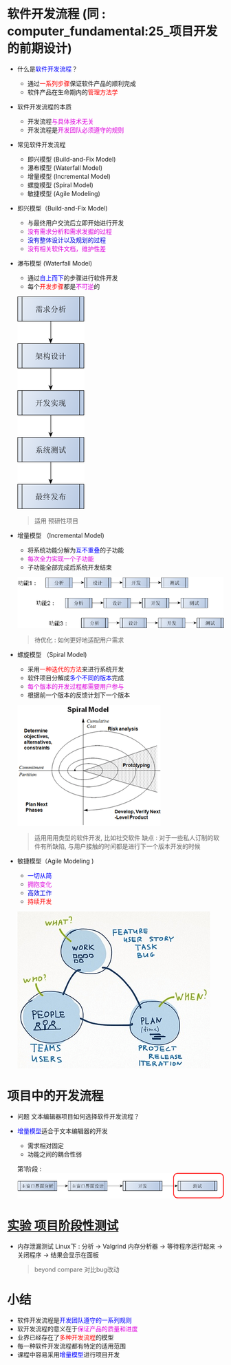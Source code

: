 # 软件开发流程 (同 : computer_fundamental:25_项目开发的前期设计)

- 什么是<font color=blue>软件开发流程</font>？
    - 通过<font color=red>一系列步骤</font>保证软件产品的顺利完成
    - 软件产品在生命期内的<font color=red>管理方法学</font>

- 软件开发流程的本质
    - 开发流程<font color=#d0d>与具体技术无关</font>
    - 开发流程是<font color=#d0d>开发团队必须遵守的规则</font>

- 常见软件开发流程
    - 即兴模型 (Build-and-Fix Model)
    - 瀑布模型 (Waterfall Model)
    - 增量模型  (Incremental Model)
    - 螺旋模型 (Spiral Model)
    - 敏捷模型 (Agile Modeling)

- 即兴模型（Build-and-Fix Model)
    - 与最终用户交流后立即开始进行开发
    - <font color=#d0d>没有需求分析和需求发掘的过程</font>
    - <font color=#00d>没有整体设计以及规划的过程</font>
    - <font color=#d0d>没有相关软件文档，维护性差</font>

- 瀑布模型 (Waterfall Model)
    - 通过<font color=blue>自上而下</font>的步骤进行软件开发
    - 每个<font color=red>开发步骤</font>都是<font color=#d0d>不可逆</font>的

    ![](_v_images_031/1.png)
    > 适用 预研性项目

- 增量模型 （Incremental Model)
    - 将系统功能分解为<font color=blue>互不重叠</font>的子功能
    - <font color=#d0d>每次全力实现一个子功能</font>
    - 子功能全部完成后系统开发结束

    ![](_v_images_031/2.png)
    > 待优化 : 如何更好地适配用户需求

- 螺旋模型 （Spiral Model)
    - 采用<font color=red>一种迭代的方法</font>来进行系统开发
    - 软件项目分解成<font color=blue>多个不同的版本</font>完成
    - <font color=#d0d>每个版本的开发过程都需要用户参与</font>
    - 根据前一个版本的反馈计划下一个版本

    ![](_v_images_031/3.png)
    > 适用用用类型的软件开发, 比如社交软件
    > 缺点 : 对于一些私人订制的软件有所缺陷, 与用户接触的时间都是进行下一个版本开发的时候

- 敏捷模型（Agile Modeling )
    - <font color=blue>一切从简</font>
    - <font color=#d0d>拥抱变化</font>
    - <font color=#00d>高效工作</font>
    - <font color=red>持续开发</font>

    ![](_v_images_031/4.png)

# 项目中的开发流程
- 问题
    文本编辑器项目如何选择软件开发流程？

- <font color=blue>增量模型</font>适合于文本编辑器的开发
    - 需求相对固定
    - 功能之间的耦合性弱

    第1阶段 :
    ![](_v_images_031/5.png)

# [<u>实验 项目阶段性测试</u>](code/031_Software_Development_Process_Description)
- 内存泄漏测试
    Linux下 : 分析 -> Valgrind 内存分析器 -> 等待程序运行起来 -> 关闭程序 -> 结果会显示在面板
    > beyond compare 对比bug改动
# 小结
- 软件开发流程是<font color=blue>开发团队遵守的一系列规则</font>
- 软开发流程的意义在于<font color=#d0d>保证产品的质量和进度</font>
- 业界已经存在了<font color=red>多种开发流程</font>的模型
- 每一种软件开发流程都有特定的适用范围
- 课程中容易采用<font color=blue>增量模型</font>进行项目开发
